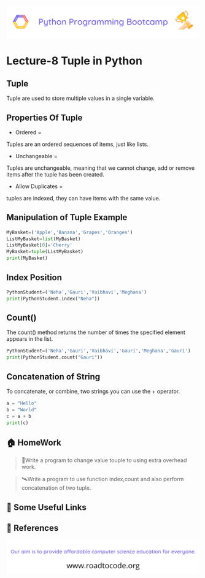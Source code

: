 <!-- HEADER -->
<p align="center">
  <img  src="./../assets/header.png" />
</p>

# Lecture-8 Tuple in Python

## Tuple
Tuple are used to store multiple values in a single variable.

## Properties Of Tuple

* Ordered =

Tuples are an ordered sequences of items, just like lists.

* Unchangeable =

Tuples are unchangeable, meaning that we cannot change, add or remove items after the tuple has been created.

* Allow Duplicates =

tuples are indexed, they can have items with the same value.

## Manipulation of Tuple Example 

```python
MyBasket=('Apple','Banana','Grapes','Oranges')
ListMyBasket=list(MyBasket)
ListMyBasket[0]='Cherry'
MyBasket=tuple(ListMyBasket)
print(MyBasket)
```

## Index Position

```python
PythonStudent=('Neha','Gauri','Vaibhavi','Meghana')
print(PythonStudent.index("Neha"))
```

## Count()

The count() method returns the number of times the specified element appears in the list.
```python
PythonStudent=('Neha','Gauri','Vaibhavi','Gauri','Meghana','Gauri')
print(PythonStudent.count("Gauri"))
```

## Concatenation of String

To concatenate, or combine, two strings you can use the + operator.
```python
a = "Hello"
b = "World"
c = a + b
print(c)
```
## 🏠 HomeWork
>🚁Write a program to change value touple to using extra overhead work.

>🛰️Write a program to use function index,count and also perform concatenation of two tuple.
## 🔗 Some Useful Links

## 📖 References

<!-- FOOTER -->
<p align="center">
  <img  src="./../assets/footer.png" />
</p>